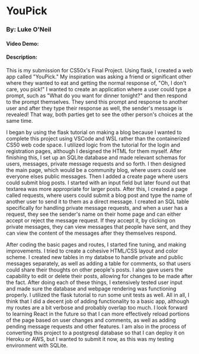 # YouPick
### By: Luke O'Neil
#### Video Demo:  <URL HERE>
#### Description:
This is my submission for CS50x's Final Project. Using flask, I created a web app called "YouPick." My inspiration was asking a friend or significant other where they wanted to eat and getting the normal response of, "Oh, I don't care, you pick!" I wanted to create an application where a user could type a prompt, such as "What do you want for dinner tonight?" and then respond to the prompt themselves. They send this prompt and response to another user and after they type their response as well, the sender's message is revealed! That way, both parties get to see the other person's choices at the same time.

I began by using the flask tutorial on making a blog because I wanted to complete this project using VSCode and WSL rather than the containerized CS50 web code space. I utilized logic from the tutorial for the login and registration pages, although I designed the HTML for them myself. After finishing this, I set up an SQLite database and made relevant schemas for users, messages, private message requests and so forth. I then designed the main page, which would be a community blog, where users could see everyone elses public messages. Then I added a create page where users could submit blog posts. I started with an input field but later found out that textarea was more appropriate for larger posts. After this, I created a page called requests, where users could submit a blog post and type the name of another user to send it to them as a direct message. I created an SQL table specifically for handling private message requests, and when a user has a request, they see the sender's name on their home page and can either accept or reject the message request. If they accept it, by clicking on private messages, they can view messages that people have sent, and they can view the content of the messages after they themselves respond. 

After coding the basic pages and routes, I started fine tuning, and making improvements. I tried to create a cohesive HTML/CSS layout and color scheme. I created new tables in my databse to handle private and public messages separately, as well as adding a table for comments, so that users could share their thoughts on other people's posts. I also gave users the capability to edit or delete their posts, allowing for changes to be made after the fact. After doing each of these things, I extensively tested user input and made sure the database and webpage rendering was functioning properly. I utilized the flask tutorial to run some unit tests as well. All in all, I think that I did a decent job of adding functionality to a basic app, although my routes are a bit verbose and probably overlap too much. I look forward to learning React in the future so that I can more effectively reload portions of the page based on user changes and comments, as well as adding pending message requests and other features. I am also in the process of converting this project to a postgresql database so that I can deploy it on Heroku or AWS, but I wanted to submit it now, as this was my testing environment with SQLite.